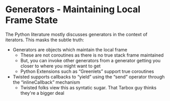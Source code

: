 

# Generators - Maintaining Local Frame State

The Python literature mostly discusses generators in the context of iterators.  This masks the subtle truth: 

* Generators are objects which maintain the local frame 
   * These are not coroutines as there is no true stack frame maintained 
   * But, you can invoke other generators from a generator getting you closer to where you might want to get 
   * Python Extensions such as &ldquo;Greenlets&rdquo; support true coroutines 
* Twisted supports callbacks to &ldquo;yield&rdquo; using the &ldquo;send&rdquo; operator through the &ldquo;inlineCallback&rdquo; mechanism 
   * Twisted folks view this as syntatic sugar.  That Tarbox guy thinks they're a bigger deal 
